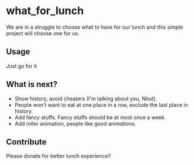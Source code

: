 # what_for_lunch
We are in a struggle to choose what to have for our lunch and this simple project will choose one for us.

## Usage
Just go for it

## What is next?
* Show history, avoid cheaters (I'm talking about you, Nhut).
* People won't want to eat at one place in a row, exclude the last place in history.
* Add fancy stuffs. Fancy stuffs should be at most once a week. 
* Add roller animation, people like good animations.

## Contribute
Please donate for better lunch experience!!
